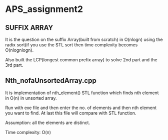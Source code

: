 APS_assignment2
==

SUFFIX ARRAY
---
It is the question on the suffix Array(built from scratch) in O(nlogn) using the radix sort(if you use the STL sort then time
complexity becomes O(nlognlogn).

Also built the LCP(longest common prefix array) to solve 2nd part and the 3rd part.



Nth_nofaUnsortedArray.cpp
---

It is implementation of nth_element() STL function which finds nth element in O(n) in unsorted array.

Run with exe file and then enter the no. of elements and then nth element you want to find. At last this file will compare with STL function.

Assumption: all the elements are distinct.

Time complexity: O(n)



